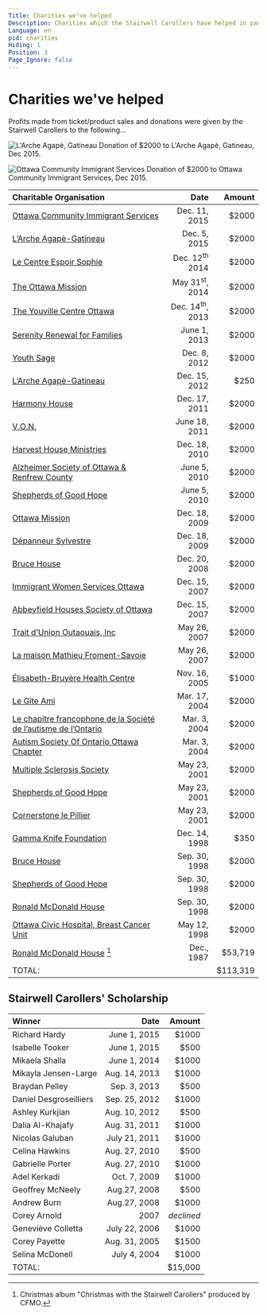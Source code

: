 ```yaml
---
Title: Charities we've helped
Description: Charities which the Stairwell Carollers have helped in past years
Language: en
pid: charities
Hiding: 1
Position: 3
Page_Ignore: false
---
```


# Charities we've helped

Profits made from ticket/product sales and donations 
were given by the Stairwell Carollers to the following...

![L'Arche Agapè, Gatineau](%base_url%/assets/Arche%20Agape.jpg "Arche Agapè, recipients")
Donation of $2000 to L'Arche Agapè, Gatineau, Dec 2015.

![Ottawa Community Immigrant Services](%base_url%/assets/Immigrant%20Services.jpg "recipient photo")
Donation of $2000 to Ottawa Community Immigrant Services, Dec 2015.

**Charitable Organisation** | **Date**  | **Amount**
:-----------------------|---------:|----------:
[Ottawa Community Immigrant Services](http://ociso.org/) | Dec. 11, 2015 | $2000
[L’Arche Agapè-Gatineau](http://www.larche.ca/en/communities/agape) | Dec. 5, 2015 | $2000
[Le Centre Espoir Sophie](http://www.centreespoirsophie.ca/)| Dec. 12<sup>th</sup> 2014 | $2000
[The Ottawa Mission](http://ottawamission.com/)| May 31<sup>st</sup>, 2014 | $2000
[The Youville Centre Ottawa](http://www.youvillecentre.org/)| Dec. 14<sup>th</sup>, 2013 | $2000
[Serenity Renewal for Families](http://www.serenityrenewal.ca/drupal/)| June 1, 2013 | $2000
[Youth Sage](http://www.sageyouth.org/)| Dec. 8, 2012 | $2000
[L’Arche Agapè-Gatineau](http://www.larche.ca/en/communities/agape)| Dec. 15, 2012 | $250
[Harmony House](http://www.harmonyhousews.com/)| Dec. 17, 2011 | $2000
[V.O.N.](http://www.von.ca/NationalDirectory/branch.aspx?BranchId=32)| June 18, 2011 | $2000
[Harvest House Ministries](http://www.harvesthouse.org/)| Dec. 18, 2010 | $2000
[Alzheimer Society of Ottawa & Renfrew County](http://alzheimerottawa.ca/)| June 5, 2010 | $2000
[Shepherds of Good Hope](http://shepherdsofgoodhope.com/)| June 5, 2010 | $2000
[Ottawa Mission](http://ottawamission.com/)| Dec. 18, 2009 | $2000
[Dépanneur Sylvestre](http://depanneursylvestre.org/)| Dec. 18, 2009 | $2000
[Bruce House](http://www.brucehouse.org/)| Dec. 20, 2008 | $2000
[Immigrant Women Services Ottawa](http://www.immigrantwomenservices.com/)| Dec. 15, 2007 | $2000
[Abbeyfield Houses Society of Ottawa](http://www.abbeyfieldottawa.ca/)| Dec. 15, 2007 | $2000
[Trait d’Union Outaouais, Inc](http://www.traitdunionoutaouais.com)| May 26, 2007 | $2000
[La maison Mathieu Froment-Savoie](http://www.mmfs.org/)| May 26, 2007 | $2000
[Élisabeth-Bruyère Health Centre](http://www.bruyere.org/)| Nov. 16, 2005 | $1000
[Le Gîte Ami](http://www.legiteami.org/)| Mar. 17, 2004 | $2000
[Le chapitre francophone de la Société de l’autisme de l’Ontario](http://neosite.sfoautisme.ca/)| Mar. 3, 2004 | $2000
[Autism Society Of Ontario Ottawa Chapter](http://www.autismontario.com)| Mar. 3, 2004 | $2000
[Multiple Sclerosis Society](http://mssociety.ca/ottawa/)| May 23, 2001 | $2000
[Shepherds of Good Hope](http://shepherdsofgoodhope.com/)| May 23, 2001 | $2000
[Cornerstone le Pillier](http://ottawa.anglican.ca/cornerstone/)| May 23, 2001 | $2000
[Gamma Knife Foundation](http://www.universityhospitalfoundation.ab.ca/braincentre/gamma-knife)| Dec. 14, 1998 | $350
[Bruce House](http://www.brucehouse.org/)| Sep. 30, 1998 | $2000
[Shepherds of Good Hope](http://shepherdsofgoodhope.com/)| Sep. 30, 1998 | $2000
[Ronald McDonald House](http://www.rmhottawa.com/)| Sep. 30, 1998 | $2000
[Ottawa Civic Hospital, Breast Cancer Unit](http://ohfoundation.ca/)| May 12, 1998 | $2000
[Ronald McDonald House](http://www.rmhottawa.com/) [^1] | Dec., 1987 | $53,719
TOTAL:| | $113,319

[^1]: Christmas album "Christmas with the Stairwell Carollers" produced by CFMO.
 
## Stairwell Carollers' Scholarship
Winner              | Date            | Amount
:------------|----------:|-----:
Richard Hardy | June 1, 2015 | $1000
Isabelle Tooker | June 1, 2015 | $500
Mikaela Shalla | June 1, 2014 | $1000
Mikayla Jensen-Large | Aug. 14, 2013 | $1000
Braydan Pelley | Sep. 3, 2013 | $500
Daniel Desgroseilliers | Sep. 25, 2012 | $1000
Ashley Kurkjian | Aug. 10, 2012 | $500
Dalia Al-Khajafy | Aug. 31, 2011 | $1000
Nicolas Galuban | July 21, 2011 | $1000
Celina Hawkins | Aug. 27, 2010 | $500
Gabrielle Porter | Aug. 27, 2010 | $1000
Adel Kerkadi | Oct. 7, 2009 | $1000
Geoffrey McNeely | Aug.27, 2008 | $500
Andrew Burn | Aug.27, 2008 | $1000
Corey Arnold | 2007 | *declined*
Geneviève Colletta | July 22, 2006 | $1000
Corey Payette | Aug. 31, 2005 | $1500
Selina McDonell | July 4, 2004 | $1000
TOTAL:| |$15,000

